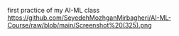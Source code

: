 first practice of my AI-ML class
https://github.com/SeyedehMozhganMirbagheri/AI-ML-Course/raw/blob/main/Screenshot%20(325).png

